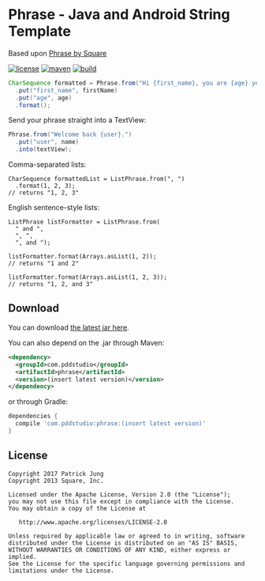 Phrase - Java and Android String Template
==================================

Based upon [Phrase by Square](https://github.com/square/phrase)

[![license](http://img.shields.io/badge/license-apache_2.0-red.svg?style=flat)](https://raw.githubusercontent.com/square/phrase/master/LICENSE.txt) [![maven](https://img.shields.io/maven-central/v/com.squareup.phrase/phrase.svg)](http://maven-repository.com/artifact/com.squareup.phrase) [![build](https://img.shields.io/travis/square/phrase.svg?style=flat)](https://travis-ci.org/square/phrase)

```java
CharSequence formatted = Phrase.from("Hi {first_name}, you are {age} years old.")
  .put("first_name", firstName)
  .put("age", age)
  .format();
```

Send your phrase straight into a TextView:

```java
Phrase.from("Welcome back {user}.")
  .put("user", name)
  .into(textView);
```

Comma-separated lists:
```
CharSequence formattedList = ListPhrase.from(", ")
  .format(1, 2, 3);
// returns "1, 2, 3"
```

English sentence-style lists:
```
ListPhrase listFormatter = ListPhrase.from(
  " and ",
  ", ",
  ", and ");

listFormatter.format(Arrays.asList(1, 2));
// returns "1 and 2"

listFormatter.format(Arrays.asList(1, 2, 3));
// returns "1, 2, and 3"
```

Download
--------

You can download [the latest jar here][jar].

You can also depend on the .jar through Maven:

```xml
<dependency>
  <groupId>com.pddstudio</groupId>
  <artifactId>phrase</artifactId>
  <version>(insert latest version)</version>
</dependency>
```

or through Gradle:

```groovy
dependencies {
  compile 'com.pddstudio:phrase:(insert latest version)'
}
```

License
-------

	Copyright 2017 Patrick Jung
    Copyright 2013 Square, Inc.

    Licensed under the Apache License, Version 2.0 (the "License");
    you may not use this file except in compliance with the License.
    You may obtain a copy of the License at

       http://www.apache.org/licenses/LICENSE-2.0

    Unless required by applicable law or agreed to in writing, software
    distributed under the License is distributed on an "AS IS" BASIS,
    WITHOUT WARRANTIES OR CONDITIONS OF ANY KIND, either express or implied.
    See the License for the specific language governing permissions and
    limitations under the License.


[jar]: http://repository.sonatype.org/service/local/artifact/maven/redirect?r=central-proxy&g=com.squareup.phrase&a=phrase&v=LATEST
